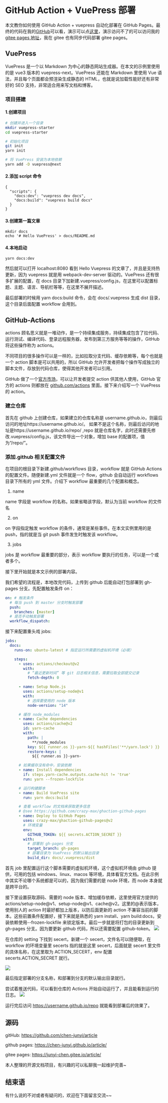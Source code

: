 # GitHub Action + VuePress 部署

本文教你如何使用 GitHub Action + vuepress 自动化部署在 GitHub Pages。最终的代码在我的[GitHub](https://github.com/chen-junyi/article)可以看，演示可以点[这里](https://chen-junyi.github.io/article/)，演示访问不了的可以访问我的[gitee pages 地址](https://junyi-chen.gitee.io/article/)，我在 gitee 也有同步代码部署 gitee pages。

## VuePress

VuePress 是一个以 Markdown 为中心的静态网站生成器。在本文的示例里使用的是 vue3 版本的 vuepress-next。VuePress 还能在 Markdown 里使用 Vue 语法，并且每个页面都会预渲染生成静态的 HTML，也就是说加载性能好还有非常好的 SEO 支持，非常适合用来写文档和博客。

### 项目搭建

#### 1.创建项目

```bash
# 创建并进入一个目录
mkdir vuepress-starter
cd vuepress-starter

# 初始化项目
git init
yarn init

# 将 VuePress 安装为本地依赖
yarn add -D vuepress@next
```

#### 2.添加 script 命令

```
{
  "scripts": {
    "docs:dev": "vuepress dev docs",
    "docs:build": "vuepress build docs"
  }
}

```

#### 3.创建第一篇文章

```
mkdir docs
echo '# Hello VuePress' > docs/README.md
```

#### 4.本地启动

```
yarn docs:dev
```

然后就可以打开 localhost:8080 看到 Hello Vuepress 的文章了，并且是支持热更新，因为 vuepress 就是用 webpack-dev-server 驱动的。VuePress 还有很多扩展的配置，在 docs 目录下加新建.vuepress/config.js，在这里可以配置标题、主题、语言、导航栏等等，在这里不展开描述。

最后部署的时候用 yarn docs:build 命令，会在 docs/.vuepress 生成 dist 目录，这个目录后面配置 workflow 会用到。

## GitHub-Actions

actions 顾名思义就是一堆动作，是一个持续集成服务，持续集成包含了拉代码、运行测试、编译代码、登录远程服务器，发布到第三方服务等等的操作，GitHub 将这些操作称为 actions。

不同项目的很多操作可以是一样的，比如拉取分支代码、缓存依赖等，每个也就是一个 action 脚本是可以共用的，所以 GitHub 允许开发者把每个操作写成独立的脚本文件，存放到代码仓库，使得其他开发者可以引用。

GitHub 做了一个[官方市场](https://github.com/marketplace?type=actions)，可以让开发者提交 action 供其他人使用，GitHub 官方的 actions 则都放在 [github.com/actions](https://github.com/actions) 里面。接下来介绍写一个 VuePress 的 action。

### 建立仓库

首先在 github 上创建仓库，如果建立的仓库名称是 username.github.io，则最后访问的地址https://username.github.io/。 如果不是这个名称，则最后访问的地址是https://username.github.io/repo/ ,repo 就是仓库名字，此时还需要先修改.vuepress/config.js，该文件导出一个对象，增加 base 的配置项，值为“/repo/”。

### 添加.github 相关配置文件

在项目的根目录下新建.github/workflows 目录，workflow 就是 GitHub Actions 的配置文件。随便新建.yml 文件就是一个 flow，github 会自动运行 workflows 目录下所有的 yml 文件。介绍下 workflow 最重要的几个配置和概念。

1. name

name 字段是 workflow 的名称。如果省略该字段，默认为当前 workflow 的文件名

2. on

on 字段指定触发 workflow 的条件，通常是某些事件。在本文实例里用的是 push，指的就是当 git push 事件发生时触发该 workflow。

3. jobs

jobs 是 workflow 最重要的部分，表示 workflow 要执行的任务，可以是一个或者多个。

接下里开始就是本文示例的部署内容。

我们希望的流程是，本地改完代码，上传到 github 后能自动打包部署到 gh-pages 分支。先配置触发条件 on：

```yaml
on: # 触发条件
  # 每当 push 到 master 分支时触发部署
  push:
    branches: [master]
  # 是否手动触发部署
  workflow_dispatch:
```

接下来配置重头戏 jobs:

```yaml
jobs:
  docs:
    runs-on: ubuntu-latest # 指定运行所需要的虚拟机环境（必填）

    steps:
      - uses: actions/checkout@v2
        with:
          # “最近更新时间” 等 git 日志相关信息，需要拉取全部提交记录
          fetch-depth: 0

      - name: Setup Node.js
        uses: actions/setup-node@v1
        with:
          # 选择要使用的 node 版本
          node-version: "14"

      # 缓存 node_modules
      - name: Cache dependencies
        uses: actions/cache@v2
        id: yarn-cache
        with:
          path: |
            **/node_modules
          key: ${{ runner.os }}-yarn-${{ hashFiles('**/yarn.lock') }}
          restore-keys: |
            ${{ runner.os }}-yarn-

      # 如果缓存没有命中，安装依赖
      - name: Install dependencies
        if: steps.yarn-cache.outputs.cache-hit != 'true'
        run: yarn --frozen-lockfile

      # 运行构建脚本
      - name: Build VuePress site
        run: yarn docs:build

      # 查看 workflow 的文档来获取更多信息
      # @see https://github.com/crazy-max/ghaction-github-pages
      - name: Deploy to GitHub Pages
        uses: crazy-max/ghaction-github-pages@v2
        # 环境变量
        env:
          GITHUB_TOKEN: ${{ secrets.ACTION_SECRET }}
        with:
          # 部署到 gh-pages 分支
          target_branch: gh-pages
          # 部署目录为 VuePress 的默认输出目录
          build_dir: docs/.vuepress/dist
```

首先 job 里配置运行这个脚本需要的虚拟机环境，这个虚拟机环境由 github 提供，可用的包括 windows、linux、macos 等环境，具体看官方文档。在此示例中其实不论哪个系统都是可以的，因为我们需要的是 node 环境，而 node 本身就是跨平台的。

接下里设置获取源码、需要的 node 版本、增加缓存依赖，这里使用官方提供的 actions/setup-node@v1、setup-node@v1、cache@v2。这里的@表示版本，使用别人的 action 时最好都加上版本，以防后面更新的 action 不兼容当前的脚本。这些前置条件配置好，接下来就是熟悉的 yarn install、yarn build:docs，安装依赖使用--frozen-lockfile 来锁定版本。最后一步就是将打包的目录更新到 gh-pages 分支。因为要更新 github 代码，所以还需要配置 github-token。
![](https://p3-juejin.byteimg.com/tos-cn-i-k3u1fbpfcp/61815fbd6adc4b10b5d60da9b49ab8b5~tplv-k3u1fbpfcp-watermark.image)

在仓库的 setting 下找到 secert，新建一个 secert，文件名可以随便取，在 workflow 的环境变量里 secerts 指的就是这里 secert，后面就是 secert 里文件的具体名称，在这里取为 ACTION_SECERT，env 配置 secerts.ACTION_SECRET 就行。

![](https://p9-juejin.byteimg.com/tos-cn-i-k3u1fbpfcp/74607c18da504d63a88894d9493d6dce~tplv-k3u1fbpfcp-watermark.image)

最后指定部署的分支名称，和部署到分支的默认输出目录就行。

尝试着推送代码，可以看到仓库的 Actions 开始自动运行了，并且能看到运行的日志。
![](https://p6-juejin.byteimg.com/tos-cn-i-k3u1fbpfcp/fc2cd9e087804342978c671aec803489~tplv-k3u1fbpfcp-watermark.image)

运行完后访问 https://username.github.io/repo 就能看到部署后的效果了。

## 源码

gitHub: https://github.com/chen-junyi/article

github pages: https://chen-junyi.github.io/article/

gitee pages: https://junyi-chen.gitee.io/article/

本人整理的开源文档项目，有兴趣的可以私聊我一起维护完善~

## 结束语

有什么说的不对或者有疑问的，欢迎在下面留言交流~~
